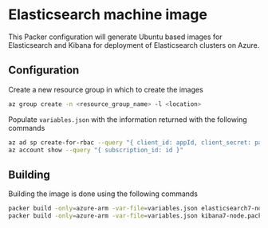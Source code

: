 # Elasticsearch machine image

This Packer configuration will generate Ubuntu based images for Elasticsearch and Kibana for deployment of Elasticsearch clusters on Azure.

## Configuration

Create a new resource group in which to create the images
```bash
az group create -n <resource_group_name> -l <location>
```

Populate `variables.json` with the information returned with the following commands
```bash
az ad sp create-for-rbac --query "{ client_id: appId, client_secret: password, tenant_id: tenant }"
az account show --query "{ subscription_id: id }"
```

## Building

Building the image is done using the following commands
```bash
packer build -only=azure-arm -var-file=variables.json elasticsearch7-node.packer.json
packer build -only=azure-arm -var-file=variables.json kibana7-node.packer.json
```
